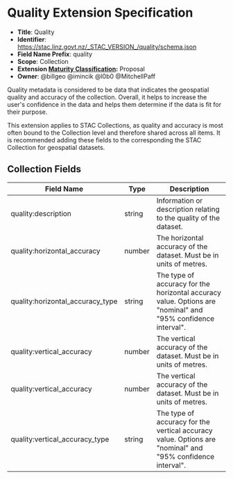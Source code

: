 # Quality Extension Specification

- **Title**: Quality
- **Identifier**:
  <https://stac.linz.govt.nz/_STAC_VERSION_/quality/schema.json>
- **Field Name Prefix**: quality
- **Scope**: Collection
- **Extension
  [Maturity Classification](https://github.com/radiantearth/stac-spec/tree/master/extensions/README.md#extension-maturity):**
  Proposal
- **Owner**: @billgeo @imincik @l0b0 @MitchellPaff

Quality metadata is considered to be data that indicates the geospatial quality and accuracy of the collection. Overall, it helps to increase the user's confidence in the data and helps them determine if the data is fit for their purpose.

This extension applies to STAC Collections, as quality and accuracy is most often bound to the Collection level and therefore shared across all items. It is recommended adding these fields to the corresponding the STAC Collection for geospatial datasets.

## Collection Fields

| Field Name                       | Type   | Description                                                                                                  |
| -------------------------------- | ------ | ------------------------------------------------------------------------------------------------------------ |
| quality:description              | string | Information or description relating to the quality of the dataset.                                           |
| quality:horizontal_accuracy      | number | The horizontal accuracy of the dataset. Must be in units of metres.                                          |
| quality:horizontal_accuracy_type | string | The type of accuracy for the horizontal accuracy value. Options are "nominal" and "95% confidence interval". |
| quality:vertical_accuracy        | number | The vertical accuracy of the dataset. Must be in units of metres.                                            |
| quality:vertical_accuracy        | number | The vertical accuracy of the dataset. Must be in units of metres.                                            |
| quality:vertical_accuracy_type   | string | The type of accuracy for the vertical accuracy value. Options are "nominal" and "95% confidence interval".   |
